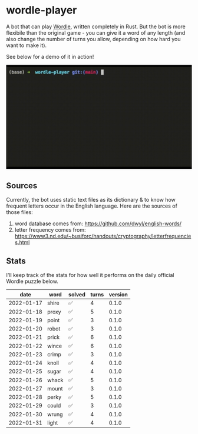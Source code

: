 # wordle-player

A bot that can play [Wordle](https://www.powerlanguage.co.uk/wordle/), written completely in Rust. But the bot is more flexibile than the original game - you can give it a word of any length (and also change the number of turns you allow, depending on how hard you want to make it).

See below for a demo of it in action!

![A demo of it in action!](images/wordle-player-demo.gif)

## Sources
Currently, the bot uses static text files as its dictionary & to know how frequent letters occur in the English language. Here are the sources of those files:
 1. word database comes from: https://github.com/dwyl/english-words/
 2. letter frequency comes from: https://www3.nd.edu/~busiforc/handouts/cryptography/letterfrequencies.html

## Stats

I'll keep track of the stats for how well it performs on the daily official Wordle puzzle below.

|    date    | word  |       solved       | turns | version |
| ---------- | ----- | ------------------ | ----- | ------- |
| 2022-01-17 | shire | :white_check_mark: |   4   |  0.1.0  |
| 2022-01-18 | proxy | :white_check_mark: |   5   |  0.1.0  |
| 2022-01-19 | point | :white_check_mark: |   3   |  0.1.0  |
| 2022-01-20 | robot | :white_check_mark: |   3   |  0.1.0  |
| 2022-01-21 | prick | :white_check_mark: |   6   |  0.1.0  |
| 2022-01-22 | wince | :white_check_mark: |   6   |  0.1.0  |
| 2022-01-23 | crimp | :white_check_mark: |   3   |  0.1.0  |
| 2022-01-24 | knoll | :white_check_mark: |   4   |  0.1.0  |
| 2022-01-25 | sugar | :white_check_mark: |   4   |  0.1.0  |
| 2022-01-26 | whack | :white_check_mark: |   5   |  0.1.0  |
| 2022-01-27 | mount | :white_check_mark: |   3   |  0.1.0  |
| 2022-01-28 | perky | :white_check_mark: |   5   |  0.1.0  |
| 2022-01-29 | could | :white_check_mark: |   3   |  0.1.0  |
| 2022-01-30 | wrung | :white_check_mark: |   4   |  0.1.0  |
| 2022-01-31 | light | :white_check_mark: |   4   |  0.1.0  |

